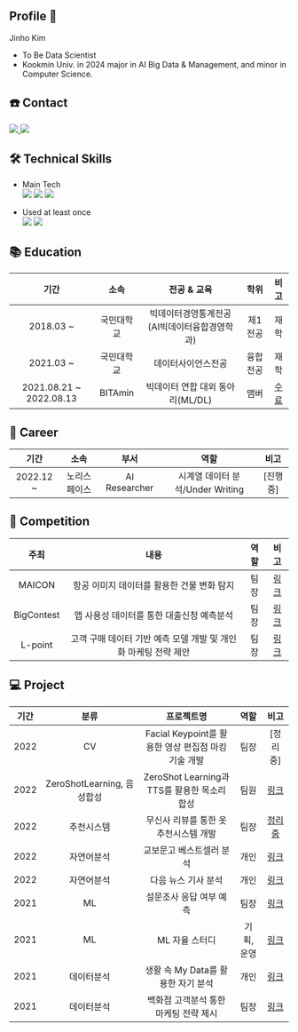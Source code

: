 ## Profile 👋
Jinho Kim
* To Be Data Scientist
* Kookmin Univ. in 2024 major in AI Big Data & Management, and minor in Computer Science.


## ☎️ Contact
<a href="https://jh-datahouse.tistory.com/">
    <img 
        src="http://img.shields.io/badge/-Tistory-97979A?style=flat&logo=Tistory&link=https://jh-datahouse.tistory.com//&logoColor=white">
    
 <img src="https://img.shields.io/badge/jinho5913@naver.com-03C75A?style=flat&logo=Naver&logoColor=white"/>

</a>


## 🛠 Technical Skills
 * Main Tech  
<img src="https://img.shields.io/badge/Python-3776AB?style=flat&logo=Python&logoColor=white"/> <img src="https://img.shields.io/badge/PyTorch-EE4C2C?style=flat&logo=PyTorch&logoColor=white"/> <img src="https://img.shields.io/badge/Jupyter-F37626?style=flat&logo=Jupyter&logoColor=white"/> 

 * Used at least once  
<img src="https://img.shields.io/badge/SQL-4479A1?style=flat&logo=MySQL&logoColor=white"/> <img src="https://img.shields.io/badge/TensorFlow-FF6F00?style=flat&logo=TensorFlow&logoColor=white"/> 

    
## 📚 Education

| 기간 | 소속 | 전공 & 교육 | 학위 | 비고 |
| :------: | :------: | :------: | :------: | :------: |
| 2018.03 ~ | 국민대학교  | 빅데이터경영통계전공(AI빅데이터융합경영학과) | 제1전공 | 재학 |
| 2021.03 ~ | 국민대학교 | 데이터사이언스전공 | 융합전공 | 재학 |
| 2021.08.21 ~ 2022.08.13 | BITAmin | 빅데이터 연합 대외 동아리(ML/DL) | 맴버 | [수료](https://github.com/jinho5913/jinho5913/blob/main/%E1%84%8B%E1%85%A7%E1%86%AB%E1%84%92%E1%85%A1%E1%86%B8%E1%84%83%E1%85%A9%E1%86%BC%E1%84%8B%E1%85%A1%E1%84%85%E1%85%B5%20%E1%84%87%E1%85%B5%E1%84%90%E1%85%A1%E1%84%86%E1%85%B5%E1%86%AB%20%E1%84%89%E1%85%AE%E1%84%85%E1%85%AD%E1%84%8C%E1%85%B3%E1%86%BC.jpeg) |

## 📔 Career

| 기간 | 소속 | 부서 | 역할 | 비고 |
| :------: | :------: | :------: | :------: | :------: |
| 2022.12 ~ | 노리스페이스 | AI Researcher | 시계열 데이터 분석/Under Writing | [진행중] |
    
 
## 🏅 Competition
| 주최 | 내용 | 역할 | 비고 |
| :------: | :------: | :------: | :------: |
| MAICON | 항공 이미지 데이터를 활용한 건물 변화 탐지 | 팀장 | [링크](https://github.com/jinho5913/CV_Detecting-buildings-using-aircraft-image-data-data) |
| BigContest | 앱 사용성 데이터를 통한 대출신청 예측분석 | 팀장 | [링크](https://github.com/jinho5913/ML_Prediction-Analysis-of-Loan-Application) |
| L-point | 고객 구매 데이터 기반 예측 모델 개발 및 개인화 마케팅 전략 제안 | 팀장 | [링크](https://github.com/jinho5913/ML_Developing-a-Purchase-Forecast-model) |



## 💻  Project

| 기간 | 분류 | 프로젝트명 | 역할 | 비고 |
| :------: | :------: | :------: | :------: | :------: |
| 2022 | CV | Facial Keypoint를 활용한 영상 편집점 마킹 기술 개발 | 팀장 | [정리중] |
| 2022 | ZeroShotLearning, 음성합성 | ZeroShot Learning과 TTS를 활용한 목소리 합성 | 팀원 | [링크](https://github.com/jinho5913/ZtarGAN-VC) |
| 2022 | 추천시스템 | 무신사 리뷰를 통한 옷 추천시스템 개발 | 팀장 | [정리중](https://github.com/jinho5913/RS_Review-based-Clothing-Recommendation-System) |
| 2022 | 자연어분석 | 교보문고 베스트셀러 분석 | 개인 | [링크](https://github.com/jinho5913/NLP_Kyobo-Bookstore-Best-Seller-Analysis) |
| 2022 | 자연어분석 | 다음 뉴스 기사 분석 | 개인 | [링크](https://github.com/jinho5913/NLP_Daum-New-Analysis) |
| 2021 | ML | 설문조사 응답 여부 예측 | 팀장 | [링크](https://github.com/jinho5913/ML_Predict-survey-responses) |
| 2021 | ML | ML 자율 스터디 | 기획, 운영 | [링크](https://github.com/jinho5913/ML_Self-Group-Study) |
| 2021 | 데이터분석 | 생활 속 My Data를 활용한 자기 분석 | 개인 | [링크](https://github.com/jinho5913/DA_Self-Analysis-with-My-Data) |
| 2021 | 데이터분석 | 백화점 고객분석 통한 마케팅 전략 제시 | 팀장 | [링크](https://github.com/jinho5913/DA_Business-analysis-with-Data) |
